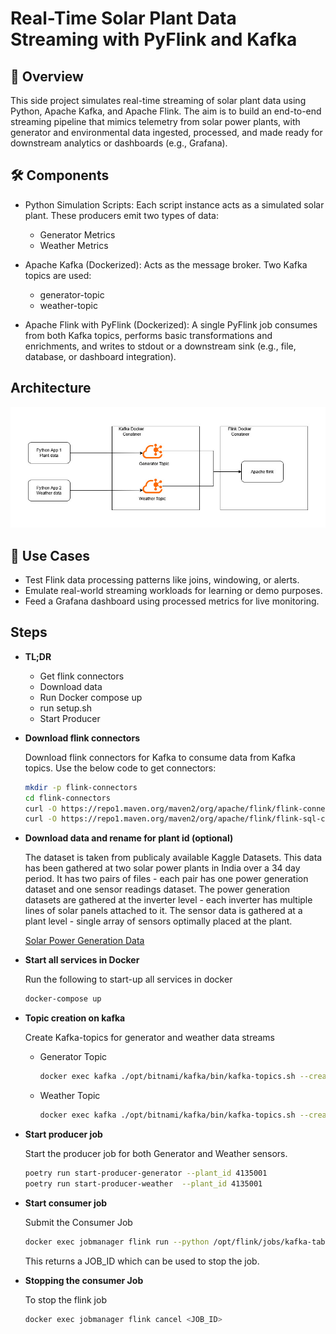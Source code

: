 # Real-Time Solar Plant Data Streaming with PyFlink and Kafka
## 📘 Overview

This side project simulates real-time streaming of solar plant data using Python, Apache Kafka, and Apache Flink. The aim is to build an end-to-end streaming pipeline that mimics telemetry from solar power plants, with generator and environmental data ingested, processed, and made ready for downstream analytics or dashboards (e.g., Grafana).

## 🛠️ Components
- Python Simulation Scripts: Each script instance acts as a simulated solar plant. These producers emit two types of data:
    - Generator Metrics
    - Weather Metrics

- Apache Kafka (Dockerized): Acts as the message broker. Two Kafka topics are used:
    - generator-topic
    - weather-topic

- Apache Flink with PyFlink (Dockerized): A single PyFlink job consumes from both Kafka topics, performs basic transformations and enrichments, and writes to stdout or a downstream sink (e.g., file, database, or dashboard integration).

## Architecture
![Image](imgs/architecture.jpg)

## 🧪 Use Cases
- Test Flink data processing patterns like joins, windowing, or alerts.
- Emulate real-world streaming workloads for learning or demo purposes.
- Feed a Grafana dashboard using processed metrics for live monitoring.

## Steps
- **TL;DR**
    - Get flink connectors
    - Download data
    - Run Docker compose up
    - run setup.sh
    - Start Producer

- **Download flink connectors**

    Download flink connectors for Kafka to consume data from Kafka topics. Use the below code to get connectors:
    ```bash
    mkdir -p flink-connectors
    cd flink-connectors
    curl -O https://repo1.maven.org/maven2/org/apache/flink/flink-connector-kafka/3.0.0-1.17/flink-connector-kafka-3.0.0-1.17.jar
    curl -O https://repo1.maven.org/maven2/org/apache/flink/flink-sql-connector-kafka/1.17.2/flink-sql-connector-kafka-1.17.2.jar
    ```
- **Download data and rename for plant id (optional)**

    The dataset is taken from publicaly available Kaggle Datasets. This data has been gathered at two solar power plants in India over a 34 day period. It has two pairs of files - each pair has one power generation dataset and one sensor readings dataset. The power generation datasets are gathered at the inverter level - each inverter has multiple lines of solar panels attached to it. The sensor data is gathered at a plant level - single array of sensors optimally placed at the plant.
    
    [Solar Power Generation Data](https://www.kaggle.com/datasets/anikannal/solar-power-generation-data)

- **Start all services in Docker**

    Run the following to start-up all services in docker
    ```bash
    docker-compose up
    ```

- **Topic creation on kafka**

    Create Kafka-topics for generator and weather data streams
    - Generator Topic

        ```bash
        docker exec kafka ./opt/bitnami/kafka/bin/kafka-topics.sh --create --topic generator-topic --bootstrap-server localhost:9092
        ```

    - Weather Topic

        ```bash
        docker exec kafka ./opt/bitnami/kafka/bin/kafka-topics.sh --create --topic weather-topic --bootstrap-server localhost:9092
        ```

- **Start producer job**

    Start the producer job for both Generator and Weather sensors.
    ```bash
    poetry run start-producer-generator --plant_id 4135001
    poetry run start-producer-weather  --plant_id 4135001
    ```

- **Start consumer job**

    Submit the Consumer Job
    ```bash
    docker exec jobmanager flink run --python /opt/flink/jobs/kafka-table-reader.py
    ```
    This returns a JOB_ID which can be used to stop the job.

- **Stopping the consumer Job**

    To stop the flink job
    ```bash
    docker exec jobmanager flink cancel <JOB_ID>
    ```